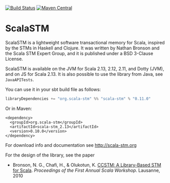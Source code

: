 [![Build Status](https://travis-ci.org/scala-stm/scala-stm.svg?branch=main)](https://travis-ci.org/scala-stm/scala-stm)
[![Maven Central](https://maven-badges.herokuapp.com/maven-central/org.scala-stm/scala-stm_2.13/badge.svg)](https://maven-badges.herokuapp.com/maven-central/org.scala-stm/scala-stm_2.13)

# ScalaSTM
 
ScalaSTM is a lightweight software transactional memory for Scala,
inspired by the STMs in Haskell and Clojure. It was written by Nathan Bronson
and the Scala STM Expert Group, and it is published under a
BSD 3-Clause License.

ScalaSTM is available on the JVM for Scala 2.13, 2.12, 2.11, and Dotty (JVM), and on JS for Scala 2.13.
It is also possible to use the library from Java, see `JavaAPITests`.

You can use it in your sbt build file as follows:

```scala
libraryDependencies += "org.scala-stm" %% "scala-stm" % "0.11.0"
```

Or in Maven:

```
<dependency>
  <groupId>org.scala-stm</groupId>
  <artifactId>scala-stm_2.13</artifactId>
  <version>0.10.0</version>
</dependency>
```

For download info and documentation see http://scala-stm.org

For the design of the library, see the paper

- Bronson, N. G., Chafi, H., \& Olukotun, K. [CCSTM: A Library-Based STM for Scala](http://citeseerx.ist.psu.edu/viewdoc/summary?doi=10.1.1.220.1995).
  _Proceedings of the First Annual Scala Workshop_. Lausanne, 2010
